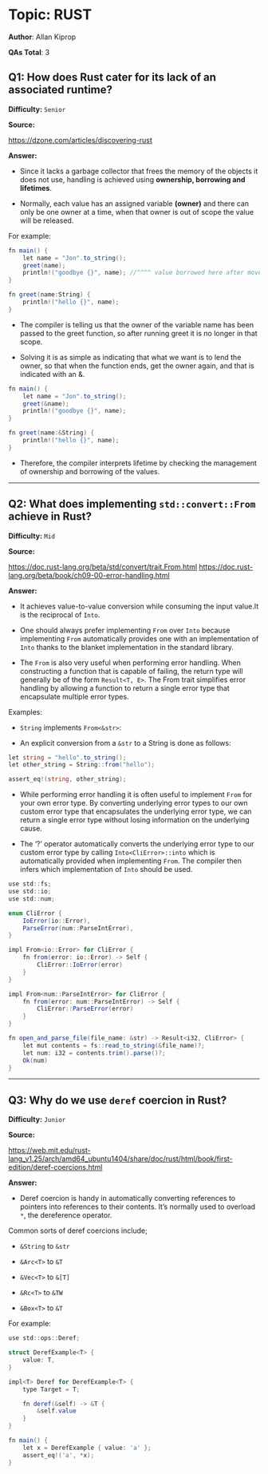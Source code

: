 # Topic: RUST

**Author**: Allan Kiprop

**QAs Total**: 3

## Q1: How does Rust cater for its lack of an associated runtime?

**Difficulty:** `Senior`

**Source:**

https://dzone.com/articles/discovering-rust

**Answer:**

* Since it lacks a garbage collector that frees the memory of the objects it does not use, handling is achieved using **ownership, borrowing and lifetimes**.

* Normally, each value has an assigned variable **(owner)** and there can only be one owner at a time, when that owner is out of scope the value will be released.

For example:

```cs
fn main() {
    let name = "Jon".to_string();
    greet(name);
    println!("goodbye {}", name); //^^^^ value borrowed here after move
}

fn greet(name:String) {
    println!("hello {}", name);
}
```
* The compiler is telling us that the owner of the variable name has been passed to the greet function, so after running greet it is no longer in that scope. 

* Solving it is as simple as indicating that what we want is to lend the owner, so that when the function ends, get the owner again, and that is indicated with an &. 

```cs
fn main() {
    let name = "Jon".to_string();
    greet(&name);
    println!("goodbye {}", name);
}

fn greet(name:&String) {
    println!("hello {}", name);
}
```

* Therefore, the compiler interprets lifetime by checking the management of ownership and borrowing of the values.

---

## Q2: What does implementing `std::convert::From` achieve in Rust?

**Difficulty:** `Mid`

**Source:**

https://doc.rust-lang.org/beta/std/convert/trait.From.html
https://doc.rust-lang.org/beta/book/ch09-00-error-handling.html

**Answer:**
* It achieves value-to-value conversion while consuming the input value.It is the reciprocal of `Into`.

* One should always prefer implementing `From` over `Into` because implementing `From` automatically provides one with an implementation of `Into` thanks to the blanket implementation in the standard library.

* The `From` is also very useful when performing error handling. When constructing a function that is capable of failing, the return type will generally be of the form `Result<T, E>`. The From trait simplifies error handling by allowing a function to return a single error type that encapsulate multiple error types. 

Examples:

* `String` implements `From<&str>`:

* An explicit conversion from a `&str` to a String is done as follows:
```cs
let string = "hello".to_string();
let other_string = String::from("hello");

assert_eq!(string, other_string);

```
* While performing error handling it is often useful to implement `From` for your own error type. By converting underlying error types to our own custom error type that encapsulates the underlying error type, we can return a single error type without losing information on the underlying cause. 

* The ‘?’ operator automatically converts the underlying error type to our custom error type by calling `Into<CliError>::into` which is automatically provided when implementing `From`. The compiler then infers which implementation of `Into` should be used. 
```cs
use std::fs;
use std::io;
use std::num;

enum CliError {
    IoError(io::Error),
    ParseError(num::ParseIntError),
}

impl From<io::Error> for CliError {
    fn from(error: io::Error) -> Self {
        CliError::IoError(error)
    }
}

impl From<num::ParseIntError> for CliError {
    fn from(error: num::ParseIntError) -> Self {
        CliError::ParseError(error)
    }
}

fn open_and_parse_file(file_name: &str) -> Result<i32, CliError> {
    let mut contents = fs::read_to_string(&file_name)?;
    let num: i32 = contents.trim().parse()?;
    Ok(num)
}
```
---

## Q3: Why do we use `deref` coercion in Rust?

**Difficulty:** `Junior`

**Source:**

https://web.mit.edu/rust-lang_v1.25/arch/amd64_ubuntu1404/share/doc/rust/html/book/first-edition/deref-coercions.html

**Answer:**

* Deref coercion is handy in automatically converting references to pointers into references to their contents. It’s normally used to overload `*`, the dereference operator.

Common sorts of deref coercions include;

* `&String` to `&str`
 
* `&Arc<T>` to `&T`
  
* `&Vec<T>` to `&[T]`
  
* `&Rc<T>` to `&TW`
  
* `&Box<T>` to `&T`


For example:

```cs
use std::ops::Deref;

struct DerefExample<T> {
    value: T,
}

impl<T> Deref for DerefExample<T> {
    type Target = T;

    fn deref(&self) -> &T {
        &self.value
    }
}

fn main() {
    let x = DerefExample { value: 'a' };
    assert_eq!('a', *x);
}
```
